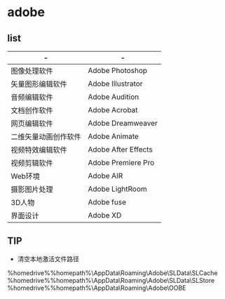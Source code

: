 # adobe

## list

| - | - |
| - | - |
| 图像处理软件 | Adobe Photoshop |
| 矢量图形编辑软件 | Adobe Illustrator |
| 音频编辑软件 | Adobe Audition |
| 文档创作软件 | Adobe Acrobat |
| 网页编辑软件 | Adobe Dreamweaver |
| 二维矢量动画创作软件 | Adobe Animate |
| 视频特效编辑软件 | Adobe After Effects |
| 视频剪辑软件 | Adobe Premiere Pro |
| Web环境 | Adobe AIR |
| 摄影图片处理 | Adobe LightRoom |
| 3D人物 | Adobe fuse |
| 界面设计 | Adobe XD |

## TIP

- 清空本地激活文件路径

%homedrive%%homepath%\AppData\Roaming\Adobe\SLData\SLCache
%homedrive%%homepath%\AppData\Roaming\Adobe\SLData\SLStore
%homedrive%%homepath%\AppData\Roaming\Adobe\OOBE